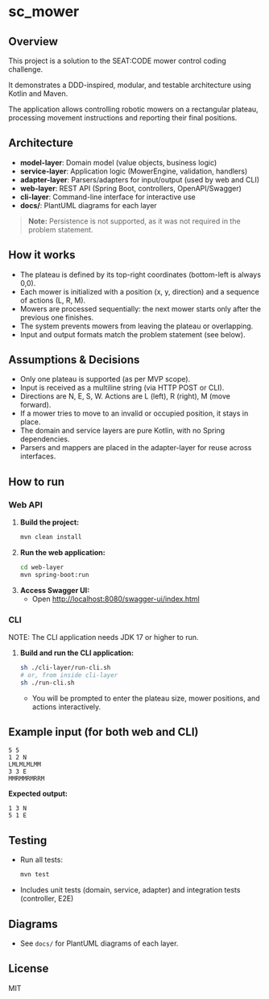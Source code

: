 # sc_mower

## Overview
This project is a solution to the SEAT:CODE mower control coding challenge.

It demonstrates a DDD-inspired, modular, and testable architecture using Kotlin and Maven.

The application allows controlling robotic mowers on a rectangular plateau, processing movement instructions and reporting their final positions.

## Architecture
- **model-layer**: Domain model (value objects, business logic)
- **service-layer**: Application logic (MowerEngine, validation, handlers)
- **adapter-layer**: Parsers/adapters for input/output (used by web and CLI)
- **web-layer**: REST API (Spring Boot, controllers, OpenAPI/Swagger)
- **cli-layer**: Command-line interface for interactive use
- **docs/**: PlantUML diagrams for each layer

> **Note:** Persistence is not supported, as it was not required in the problem statement.

## How it works
- The plateau is defined by its top-right coordinates (bottom-left is always 0,0).
- Each mower is initialized with a position (x, y, direction) and a sequence of actions (L, R, M).
- Mowers are processed sequentially: the next mower starts only after the previous one finishes.
- The system prevents mowers from leaving the plateau or overlapping.
- Input and output formats match the problem statement (see below).

## Assumptions & Decisions
- Only one plateau is supported (as per MVP scope).
- Input is received as a multiline string (via HTTP POST or CLI).
- Directions are N, E, S, W. Actions are L (left), R (right), M (move forward).
- If a mower tries to move to an invalid or occupied position, it stays in place.
- The domain and service layers are pure Kotlin, with no Spring dependencies.
- Parsers and mappers are placed in the adapter-layer for reuse across interfaces.

## How to run
### Web API
1. **Build the project:**
   ```sh
   mvn clean install
   ```
2. **Run the web application:**
   ```sh
   cd web-layer
   mvn spring-boot:run
   ```
3. **Access Swagger UI:**
   - Open [http://localhost:8080/swagger-ui/index.html](http://localhost:8080/swagger-ui/index.html)

### CLI
NOTE: The CLI application needs JDK 17 or higher to run.
1. **Build and run the CLI application:**
   ```sh
   sh ./cli-layer/run-cli.sh
   # or, from inside cli-layer
   sh ./run-cli.sh
   ```
   - You will be prompted to enter the plateau size, mower positions, and actions interactively.

## Example input (for both web and CLI)
```
5 5
1 2 N
LMLMLMLMM
3 3 E
MMRMMRMRRM
```
**Expected output:**
```
1 3 N
5 1 E
```

## Testing
- Run all tests:
  ```sh
  mvn test
  ```
- Includes unit tests (domain, service, adapter) and integration tests (controller, E2E)

## Diagrams
- See `docs/` for PlantUML diagrams of each layer.

## License
MIT
